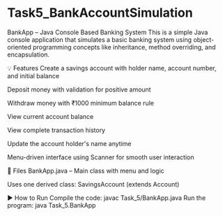 # Task5_BankAccountSimulation
BankApp – Java Console Based Banking System
This is a simple Java console application that simulates a basic banking system using object-oriented programming concepts like inheritance, method overriding, and encapsulation.

💡 Features
Create a savings account with holder name, account number, and initial balance

Deposit money with validation for positive amount

Withdraw money with ₹1000 minimum balance rule

View current account balance

View complete transaction history

Update the account holder's name anytime

Menu-driven interface using Scanner for smooth user interaction

📁 Files
BankApp.java – Main class with menu and logic

Uses one derived class: SavingsAccount (extends Account)

▶️ How to Run
Compile the code:
  javac Task_5/BankApp.java
Run the program:
  java Task_5.BankApp
